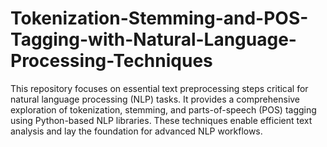 # Tokenization-Stemming-and-POS-Tagging-with-Natural-Language-Processing-Techniques
This repository focuses on essential text preprocessing steps critical for natural language processing (NLP) tasks. It provides a comprehensive exploration of tokenization, stemming, and parts-of-speech (POS) tagging using Python-based NLP libraries. These techniques enable efficient text analysis and lay the foundation for advanced NLP workflows.
